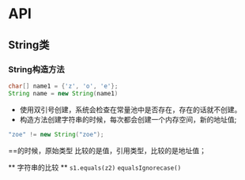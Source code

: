 # API 

## String类 

### String构造方法

```java
char[] name1 = {'z', 'o', 'e'};
String name = new String(name1)
```
+ 使用双引号创建，系统会检查在常量池中是否存在，存在的话就不创建。
+ 构造方法创建字符串的时候，每次都会创建一个内存空间，新的地址值; 

```java
"zoe" != new String("zoe");
```
==的时候，原始类型 比较的是值，引用类型，比较的是地址值；

** 字符串的比较 ** 
`s1.equals(z2)`
`equalsIgnorecase()`
